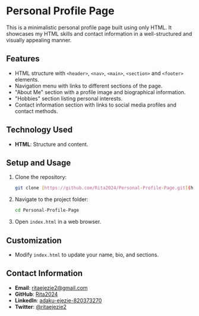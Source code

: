 # Personal Profile Page

This is a minimalistic personal profile page built using only HTML. It showcases my HTML skills and contact information in a well-structured and visually appealing manner.

## Features

-   HTML structure with `<header>`, `<nav>`, `<main>`, `<section>` and `<footer>` elements.
-   Navigation menu with links to different sections of the page.
-   "About Me" section with a profile image and biographical information.
-   "Hobbies" section listing personal interests.
-   Contact information section with links to social media profiles and contact methods.

## Technology Used

-   **HTML**: Structure and content.

## Setup and Usage

1.  Clone the repository:

    ```bash
    git clone [https://github.com/Rita2024/Personal-Profile-Page.git](https://github.com/Rita2024/Personal-Profile-Page.git)
    ```

2.  Navigate to the project folder:

    ```bash
    cd Personal-Profile-Page
    ```

3.  Open `index.html` in a web browser.

## Customization

-   Modify `index.html` to update your name, bio, and sections.

## Contact Information

-   **Email**: ritaejezie2@gmail.com
-   **GitHub**: [Rita2024](https://github.com/Rita2024)
-   **LinkedIn**: [adaku-ejezie-820373270](https://linkedin.com/in/adaku-ejezie-820373270)
-   **Twitter**: [@ritaejezie2](https://twitter.com/ritaejezie2)